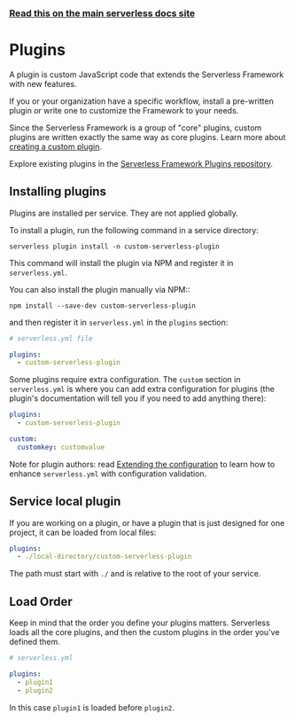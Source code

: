 <!--
title: Serverless Framework - Plugins
menuText: Plugins
menuOrder: 4
description: How to install plugins to customize the Serverless Framework
layout: Doc
-->

<!-- DOCS-SITE-LINK:START automatically generated  -->

### [Read this on the main serverless docs site](https://www.serverless.com/framework/docs/guides/plugins)

<!-- DOCS-SITE-LINK:END -->

# Plugins

A plugin is custom JavaScript code that extends the Serverless Framework with new features.

If you or your organization have a specific workflow, install a pre-written plugin or write one to customize the Framework to your needs.

Since the Serverless Framework is a group of "core" plugins, custom plugins are written exactly the same way as core plugins. Learn more about [creating a custom plugin](creating-plugins.md).

Explore existing plugins in the [Serverless Framework Plugins repository](https://www.serverless.com/plugins).

## Installing plugins

Plugins are installed per service. They are not applied globally.

To install a plugin, run the following command in a service directory:

```
serverless plugin install -n custom-serverless-plugin
```

This command will install the plugin via NPM and register it in `serverless.yml`.

You can also install the plugin manually via NPM::

```
npm install --save-dev custom-serverless-plugin
```

and then register it in `serverless.yml` in the `plugins` section:

```yml
# serverless.yml file

plugins:
  - custom-serverless-plugin
```

Some plugins require extra configuration. The `custom` section in `serverless.yml` is where you can add extra configuration for plugins (the plugin's documentation will tell you if you need to add anything there):

```yml
plugins:
  - custom-serverless-plugin

custom:
  customkey: customvalue
```

Note for plugin authors: read [Extending the configuration](custom-configuration.md) to learn how to enhance `serverless.yml` with configuration validation.

## Service local plugin

If you are working on a plugin, or have a plugin that is just designed for one project, it can be loaded from local files:

```yml
plugins:
  - ./local-directory/custom-serverless-plugin
```

The path must start with `./` and is relative to the root of your service.

## Load Order

Keep in mind that the order you define your plugins matters. Serverless loads all the core plugins, and then the custom plugins in the order you've defined them.

```yml
# serverless.yml

plugins:
  - plugin1
  - plugin2
```

In this case `plugin1` is loaded before `plugin2`.
